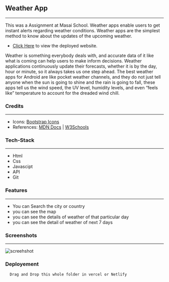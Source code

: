 ## Weather App 
---
<p>
This was a Assignment at Masai School. Weather apps enable users to get instant alerts regarding weather conditions. Weather apps are the simplest method to know about the updates of the upcoming weather.
</p>

* [Click Here](https://epic-kalam-487944.netlify.app/) to view the deployed website.

<p>
Weather is something everybody deals with, and accurate data of it like what is coming can help users to make inform decisions.
Weather applications continuously update their forecasts, whether it is by the day, hour or minute, so it always takes us one step ahead. The best weather apps for Android are like pocket weather channels, and they do not just tell anyone when the sun is going to shine and the rain is going to fall, these apps tell us the wind speed, the UV level, humidity levels, and even “feels like” temperature to account for the dreaded wind chill.
</p>

### Credits
___
* Icons: [Bootstrap Icons](https://icons.getbootstrap.com/)
* References: [MDN Docs](https://developer.mozilla.org/en-US/ ) | [W3Schools](https://www.w3schools.com/)

### Tech-Stack
___

* Html 
* Css 
* Javascipt
* API
* Git

### Features
___
* You can Search the city or country
* you can see the map 
* you can see the details of weather of that particular day
* you can see the detail of weather of next 7 days

### Screenshots
___
![screehshot](https://my-new-ms11j7luc-dumarenandu70-gmailcom.vercel.app/static/media/weather.c0a0e1b2.png)

### Deployement
```bash
  Drag and Drop this whole folder in vercel or Netlify
```
